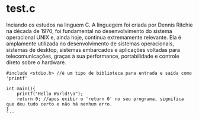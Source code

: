 # test.c
Inciando os estudos na linguem C. A linguegem foi criada por Dennis Ritchie na década de 1970, foi fundamental no desenvolvimento do sistema operacional UNIX e, ainda hoje, continua extremamente relevante. Ela é amplamente utilizada no desenvolvimento de sistemas operacionais, sistemas de desktop, sistemas embarcados e aplicações voltadas para telecomunicações, graças à sua performance, portabilidade e controle direto sobre o hardware.

```
#include <stdio.h> //é um tipo de biblioteca para entrada e saída como 'printf'

int main(){
    printf("Hello World!\n");
    return 0; //apos exibir o 'return 0' no seu programa, significa que deu tudo certo e não há nenhum erro.
}
´´´
